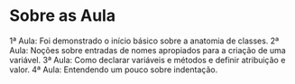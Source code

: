 # Sobre as Aula

1ª Aula: Foi demonstrado o início básico sobre a anatomia de classes.
2ª Aula: Noções sobre entradas de nomes apropiados para a criação de uma variável.
3ª Aula: Como declarar variáveis e métodos e definir atribuição e valor.
4ª Aula: Entendendo um pouco sobre indentação.
